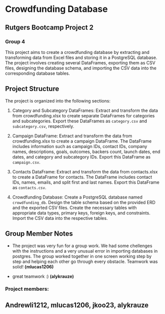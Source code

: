 # Crowdfunding Database
## Rutgers Bootcamp Project 2 
### Group 4

This project aims to create a crowdfunding database by extracting and transforming data from Excel files and storing it in a PostgreSQL database. The project involves creating several DataFrames, exporting them as CSV files, designing the database schema, and importing the CSV data into the corresponding database tables.

## Project Structure
The project is organized into the following sections:

1. Category and Subcategory DataFrames: Extract and transform the data from crowdfunding.xlsx to create separate DataFrames for categories and subcategories. Export these DataFrames as `category.csv` and `subcategory.csv`, respectively.

2. Campaign DataFrame: Extract and transform the data from crowdfunding.xlsx to create a campaign DataFrame. The DataFrame includes information such as campaign IDs, contact IDs, company names, descriptions, goals, outcomes, backers count, launch dates, end dates, and category and subcategory IDs. Export this DataFrame as `campaign.csv`.

3. Contacts DataFrame: Extract and transform the data from contacts.xlsx to create a DataFrame for contacts. The DataFrame includes contact IDs, names, emails, and split first and last names. Export this DataFrame as `contacts.csv`.

4. Crowdfunding Database: Create a PostgreSQL database named `crowdfunding_db`. Design the table schema based on the provided ERD and the exported CSV files. Create the necessary tables with appropriate data types, primary keys, foreign keys, and constraints. Import the CSV data into the respective tables.

## Group Member Notes

- The project was very fun for a group work. We had some chellenges with the instructions and a very unusual error in importing databases in postgres. The group worked together in one screen working step by step and helping each other go through every obstacle. Teamwork was solid! **(mlucas1206)** 

- great teamwork :) **(alykrauze)**

### Project members: 

Andrewli1212, mlucas1206, jkoo23, alykrauze
---
